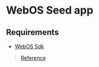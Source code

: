 WebOS Seed app
==============

## Requirements
- [WebOS Sdk](http://webostv.developer.lge.com/sdk/install-instructions/installing-sdk/)

> [Reference](http://webostv.developer.lge.com/develop/js-services/code-samples/helloworld-js-service-anywebapp/)